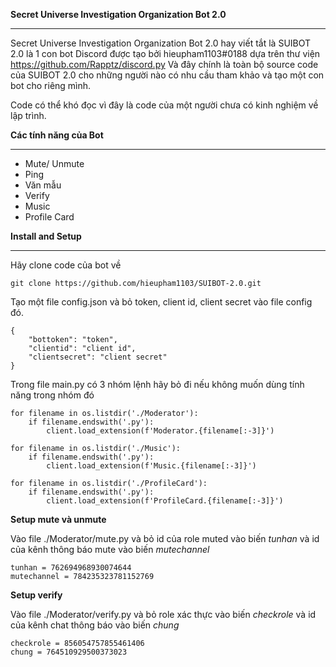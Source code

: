 **Secret Universe Investigation Organization Bot 2.0**

---

Secret Universe Investigation Organization Bot 2.0 hay viết tắt là SUIBOT 2.0 là 1 con bot Discord được tạo bởi hieupham1103#0188 dựa trên thư viện https://github.com/Rapptz/discord.py
Và đây chính là toàn bộ source code của SUIBOT 2.0 cho những người nào có nhu cầu tham khảo và tạo một con bot cho riêng mình.

Code có thể khó đọc vì đây là code của một người chưa có kinh nghiệm về lập trình.

**Các tính năng của Bot**

---

* Mute/ Unmute
* Ping
* Văn mẫu
* Verify
* Music
* Profile Card

**Install and Setup**

---

Hãy clone code của bot về

```
git clone https://github.com/hieupham1103/SUIBOT-2.0.git
```

Tạo một file config.json và bỏ token, client id, client secret vào file config đó.

```
{
    "bottoken": "token",
    "clientid": "client id",
    "clientsecret": "client secret"
}
```

Trong file main.py có 3 nhóm lệnh hãy bỏ đi nếu không muốn dùng tính năng trong nhóm đó

```
for filename in os.listdir('./Moderator'):
    if filename.endswith('.py'):
        client.load_extension(f'Moderator.{filename[:-3]}')

for filename in os.listdir('./Music'):
    if filename.endswith('.py'):
        client.load_extension(f'Music.{filename[:-3]}')

for filename in os.listdir('./ProfileCard'):
    if filename.endswith('.py'):
        client.load_extension(f'ProfileCard.{filename[:-3]}')
```

**Setup mute và unmute**

Vào file ./Moderator/mute.py và bỏ id của role muted vào biến *tunhan* và id của kênh thông báo mute vào biến *mutechannel*

```
tunhan = 762694968930074644
mutechannel = 784235323781152769
```

**Setup verify**

Vào file ./Moderator/verify.py và bỏ role xác thực vào biến *checkrole* và id của kênh chat thông báo vào biến *chung*

```
checkrole = 856054757855461406
chung = 764510929500373023
```
